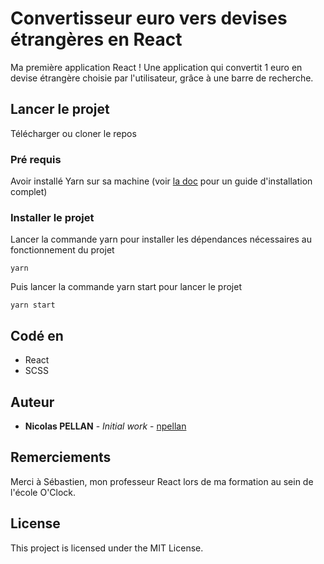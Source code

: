 # Convertisseur euro vers devises étrangères en React

Ma première application React ! Une application qui convertit 1 euro en devise étrangère choisie par l'utilisateur, grâce à une barre de recherche.

## Lancer le projet

Télécharger ou cloner le repos

### Pré requis

Avoir installé Yarn sur sa machine (voir [la doc](https://yarnpkg.com/getting-started/install) pour un guide d'installation complet)

### Installer le projet

Lancer la commande yarn pour installer les dépendances nécessaires au fonctionnement du projet
```
yarn
```

Puis lancer la commande yarn start pour lancer le projet

```
yarn start
```

## Codé en

* React
* SCSS

## Auteur

* **Nicolas PELLAN** - *Initial work* - [npellan](https://github.com/npellan)

## Remerciements

Merci à Sébastien, mon professeur React lors de ma formation au sein de l'école O'Clock.

## License

This project is licensed under the MIT License.


